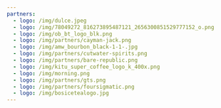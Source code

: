```yaml
---
partners:
  - logo: /img/dulce.jpeg
  - logo: /img/78049272_816273895487121_2656300851529777152_o.png
  - logo: /img/ob_bt_logo_blk.png
  - logo: /img/partners/cayman-jack.png
  - logo: /img/amw_bourbon_black-1-1-.jpg
  - logo: /img/partners/cutwater-spirits.png
  - logo: /img/partners/bare-republic.png
  - logo: /img/kitu_super_coffee_logo_k_400x.png
  - logo: /img/morning.png
  - logo: /img/partners/gts.png
  - logo: /img/partners/foursigmatic.png
  - logo: /img/bosicetealogo.jpg
---
```


